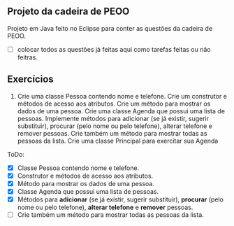 ## Projeto da cadeira de PEOO
Projeto em Java feito no Eclipse para conter as questões da cadeira de PEOO.
- [ ] colocar todos as questões já feitas aqui como tarefas feitas ou não feitras.

## Exercícios

1) Crie uma classe Pessoa contendo nome e telefone. Crie um construtor e métodos de acesso aos atributos. Crie um método para mostrar os dados de uma pessoa. Crie uma classe Agenda que possui uma lista de pessoas. Implemente métodos para adicionar (se já existir, sugerir substituir), procurar (pelo nome ou pelo telefone), alterar telefone e remover pessoas. Crie também um método para mostrar todas as pessoas da lista. Crie uma classe Principal para exercitar sua Agenda

ToDo:
- [x] Classe Pessoa contendo nome e telefone.
- [x] Construtor e métodos de acesso aos atributos. 
- [x] Método para mostrar os dados de uma pessoa.
- [x] Classe Agenda que possui uma lista de pessoas.
- [x] Métodos para <b>adicionar</b> (se já existir, sugerir substituir), <b>procurar</b> (pelo nome ou pelo telefone), <b>alterar telefone</b> e <b>remover</b> pessoas.
- [ ] Crie também um método para mostrar todas as pessoas da lista.
